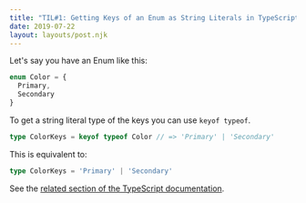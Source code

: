 ```yaml
---
title: "TIL#1: Getting Keys of an Enum as String Literals in TypeScript"
date: 2019-07-22
layout: layouts/post.njk
---
```


Let's say you have an Enum like this:

``` typescript
enum Color = {
  Primary,
  Secondary
}
```

To get a string literal type of the keys you can use `keyof typeof`.

``` typescript
type ColorKeys = keyof typeof Color // => 'Primary' | 'Secondary'
```

This is equivalent to:
``` typescript
type ColorKeys = 'Primary' | 'Secondary'
```

See the [related section of the TypeScript documentation](https://www.typescriptlang.org/docs/handbook/enums.html#enums-at-compile-time).
